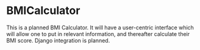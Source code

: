 # BMICalculator
This is a planned BMI Calculator. It will have a user-centric interface which will allow one to put in relevant information, and thereafter calculate their BMI score. Django integration is planned.

